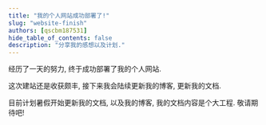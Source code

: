 ```yaml
---
title: "我的个人网站成功部署了!"
slug: "website-finish"
authors: [qscbm187531]
hide_table_of_contents: false
description: "分享我的感想以及计划."
---
```

经历了一天的努力, 终于成功部署了我的个人网站.
<!-- truncate -->

这次建站还是收获颇丰, 接下来我会陆续更新我的博客, 更新我的文档.

目前计划暑假开始更新我的文档, 以及我的博客, 我的文档内容是个大工程.
敬请期待吧!